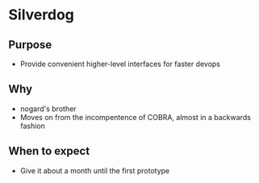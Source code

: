 # Silverdog

## Purpose
- Provide convenient higher-level interfaces for faster devops

## Why
- nogard's brother
- Moves on from the incompentence of COBRA, almost in a backwards fashion

## When to expect
- Give it about a month until the first prototype
